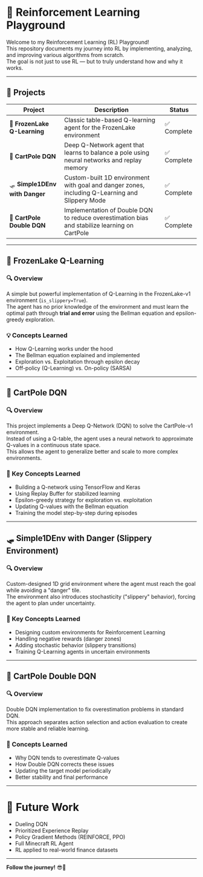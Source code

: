 # 🧠 Reinforcement Learning Playground
Welcome to my Reinforcement Learning (RL) Playground!  
This repository documents my journey into RL by implementing, analyzing, and improving various algorithms from scratch.  
The goal is not just to use RL — but to truly understand how and why it works.

---

## 📁 Projects

| Project                         | Description                                                                                       | Status       |
|----------------------------------|--------------------------------------------------------------------------------------------------|--------------|
| 🧊 **FrozenLake Q-Learning**     | Classic table-based Q-learning agent for the FrozenLake environment                              | ✅ Complete  |
| 🤖 **CartPole DQN**              | Deep Q-Network agent that learns to balance a pole using neural networks and replay memory       | ✅ Complete  |
| 🛷 **Simple1DEnv with Danger**   | Custom-built 1D environment with goal and danger zones, including Q-Learning and Slippery Mode   | ✅ Complete  |
| 🧠 **CartPole Double DQN**       | Implementation of Double DQN to reduce overestimation bias and stabilize learning on CartPole    | ✅ Complete |

---

## 🧊 FrozenLake Q-Learning

### 🔍 Overview

A simple but powerful implementation of Q-Learning in the FrozenLake-v1 environment (`is_slippery=True`).  
The agent has no prior knowledge of the environment and must learn the optimal path through **trial and error** using the Bellman equation and epsilon-greedy exploration.

### 💡 Concepts Learned

- How Q-Learning works under the hood
- The Bellman equation explained and implemented
- Exploration vs. Exploitation through epsilon decay
- Off-policy (Q-Learning) vs. On-policy (SARSA)

---

## 🤖 CartPole DQN

### 🔍 Overview

This project implements a Deep Q-Network (DQN) to solve the CartPole-v1 environment.  
Instead of using a Q-table, the agent uses a neural network to approximate Q-values in a continuous state space.  
This allows the agent to generalize better and scale to more complex environments.

### 🧠 Key Concepts Learned

- Building a Q-network using TensorFlow and Keras
- Using Replay Buffer for stabilized learning
- Epsilon-greedy strategy for exploration vs. exploitation
- Updating Q-values with the Bellman equation
- Training the model step-by-step during episodes

---

## 🛷 Simple1DEnv with Danger (Slippery Environment)

### 🔍 Overview

Custom-designed 1D grid environment where the agent must reach the goal while avoiding a "danger" tile.  
The environment also introduces stochasticity ("slippery" behavior), forcing the agent to plan under uncertainty.

### 🧠 Key Concepts Learned

- Designing custom environments for Reinforcement Learning
- Handling negative rewards (danger zones)
- Adding stochastic behavior (slippery transitions)
- Training Q-Learning agents in uncertain environments

---

## 🧠 CartPole Double DQN

### 🔍 Overview

Double DQN implementation to fix overestimation problems in standard DQN.  
This approach separates action selection and action evaluation to create more stable and reliable learning.

### 🚀 Concepts Learned

- Why DQN tends to overestimate Q-values
- How Double DQN corrects these issues
- Updating the target model periodically
- Better stability and final performance

---

# 🚀 Future Work

- Dueling DQN
- Prioritized Experience Replay
- Policy Gradient Methods (REINFORCE, PPO)
- Full Minecraft RL Agent
- RL applied to real-world finance datasets

---

**Follow the journey!** 😎🚀
